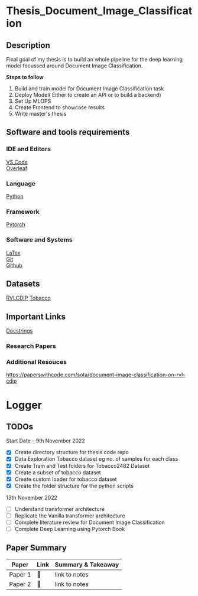 # Thesis_Document_Image_Classification
## Description
Final goal of my thesis is to build an whole pipeline for the deep learning model focussed around Document Image Classification. 

<b>Steps to follow</b>
1. Build and train model for Document Image Classification task
2. Deploy Model( Either to create an API or to build a backend)
3. Set Up MLOPS
4. Create Frontend to showcase results
5. Write master's thesis

## Software and tools requirements

### IDE and Editors
 [VS Code](https://code.visualstudio.com/) <br/>
 [Overleaf](https://www.overleaf.com/)
### Language 
 [Python](https://www.python.org/)
### Framework
  [Pytorch](https://pytorch.org/)
### Software and Systems
  [LaTex](https://www.latex-project.org/) <br/>
  [Git](https://git-scm.com/) <br/>
  [Github](https://github.com/)
 
## Datasets 
  [RVLCDIP](https://huggingface.co/datasets/rvl_cdip/tree/main)
  [Tobacco](https://www.kaggle.com/datasets/patrickaudriaz/tobacco3482jpg)
  
 
 ## Important Links
 [Docstrings](https://google.github.io/styleguide/pyguide.html#383-functions-and-methods)
 
 ### Research Papers
 
 ### Additional Resouces
 https://paperswithcode.com/sota/document-image-classification-on-rvl-cdip
 
 
 # Logger
 
 ## TODOs
Start Date - 9th November 2022
- [X] Create directory structure for thesis code repo
- [X] Data Exploration Tobacco dataset eg no. of samples for each class
- [X] Create Train and Test folders for Tobacco2482 Dataset
- [X] Create a subset of tobacco dataset
- [X] Create custom loader for tobacco dataset 
- [X] Create the folder structure for the python scripts

13th November 2022
- [ ] Understand transformer architecture
- [ ] Replicate the Vanilla transformer architecture
- [ ] Complete literature review for Document Image Classification
- [ ] Complete Deep Learning using Pytorch Book

## Paper Summary
Paper  | Link | Summary & Takeaway
 ------------ | ------------- |------------- 
 Paper 1 | 🔗 | link to notes
 Paper 2 | 🔗 | link to notes
